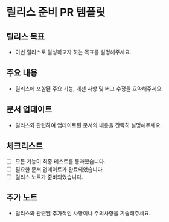 # 릴리스 준비 PR 템플릿

## 릴리스 목표
- 이번 릴리스로 달성하고자 하는 목표를 설명해주세요.

## 주요 내용
- 릴리스에 포함된 주요 기능, 개선 사항 및 버그 수정을 요약해주세요.

## 문서 업데이트
- 릴리스와 관련하여 업데이트된 문서의 내용을 간략히 설명해주세요.

## 체크리스트
- [ ] 모든 기능이 최종 테스트를 통과했습니다.
- [ ] 필요한 문서 업데이트가 완료되었습니다.
- [ ] 릴리스 노트가 준비되었습니다.

## 추가 노트
- 릴리스와 관련된 추가적인 사항이나 주의사항을 기술해주세요.
